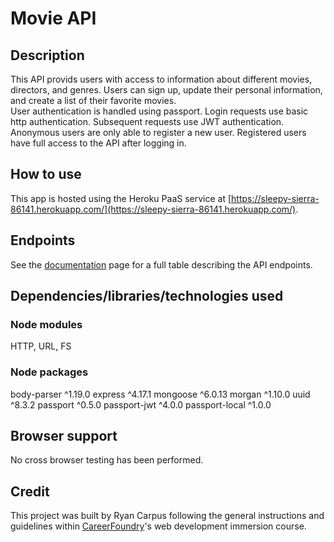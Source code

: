 # Movie API

## Description
This API provids users with access to information about different movies, directors, and genres. Users can sign up, update their personal information, and create a list of their favorite movies.  
User authentication is handled using passport. Login requests use basic http authentication. Subsequent requests use JWT authentication. Anonymous users are only able to register a new user. Registered users have full access to the API after logging in.

## How to use
This app is hosted using the Heroku PaaS service at [https://sleepy-sierra-86141.herokuapp.com/](https://sleepy-sierra-86141.herokuapp.com/).

## Endpoints
See the [documentation](https://rcarpus-movie-api.herokuapp.com/documentation.html) page for a full table describing the API endpoints.

## Dependencies/libraries/technologies used
### Node modules
HTTP, URL, FS
### Node packages
body-parser ^1.19.0
express ^4.17.1
mongoose ^6.0.13
morgan ^1.10.0
uuid ^8.3.2
passport ^0.5.0
passport-jwt ^4.0.0
passport-local ^1.0.0

## Browser support
No cross browser testing has been performed.

## Credit
This project was built by Ryan Carpus following the general instructions and guidelines within [CareerFoundry](https://careerfoundry.com/)'s web development immersion course.
